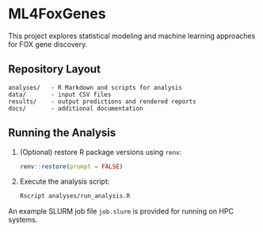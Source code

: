 # ML4FoxGenes

This project explores statistical modeling and machine learning approaches for FOX gene discovery.

## Repository Layout

```
analyses/   - R Markdown and scripts for analysis
data/       - input CSV files
results/    - output predictions and rendered reports
docs/       - additional documentation
```

## Running the Analysis

1. (Optional) restore R package versions using `renv`:
   ```R
   renv::restore(prompt = FALSE)
   ```
2. Execute the analysis script:
   ```bash
   Rscript analyses/run_analysis.R
   ```

An example SLURM job file `job.slurm` is provided for running on HPC systems.
